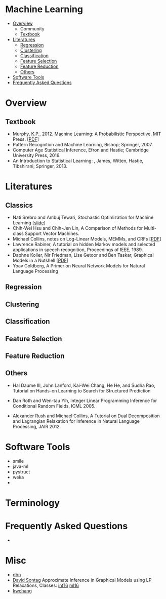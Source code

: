 # Machine Learning

- [Overview](#overview)
  - Community
  - [Textbook](#textbook) 
- [Literatures](#literatures)
  - [Regression](#regression)
  - [Clustering](#clustering)   
  - [Classification](#classification)   
  - [Feature Selection](#feature-selection)
  - [Feature Reduction](#feature-reduction)
  - [Others](#others)  
- [Software Tools](#software-tools)  
- [Frequently Asked Questions](#frequently-asked-questions)

# Overview

## Textbook

- Murphy, K.P., 2012. Machine Learning: A Probabilistic Perspective. MIT Press. [[PDF](https://storage.googleapis.com/pub-tools-public-publication-data/pdf/38136.pdf)]
- Pattern Recognition and Machine Learning, Bishop; Springer, 2007.
- Computer Age Statistical Inference, Efron and Hastie; Cambridge University Press, 2016.
- An Introduction to Statistical Learning: , James, Witten, Hastie, Tibshirani; Springer, 2013.

# Literatures

## Classics

 - Nati Srebro and Ambuj Tewari, Stochastic Optimization for Machine Learning [[slide](http://ttic.uchicago.edu/~nati/Publications/ICML10tut.pdf)]
 - Chih-Wei Hsu and Chih-Jen Lin, A Comparison of Methods for Multi-class Support Vector Machines.
 - Michael Collins, notes on Log-Linear Models, MEMMs, and CRFs [[PDF](http://www.cs.columbia.edu/~mcollins/crf.pdf)]
  - Lawrence Rabiner, A tutorial on hidden Markov models and selected applications in speech recognition, Proceedings of IEEE, 1989.
 - Daphne Koller, Nir Friedman, Lise Getoor and Ben Taskar, Graphical Models in a Nutshell [[PDF](http://ai.stanford.edu/~koller/Papers/Koller%2Bal:SRL07.pdf)]
 - Yoav Goldberg, A Primer on Neural Network Models for Natural Language Processing

## Regression

## Clustering

## Classification

## Feature Selection

## Feature Reduction

## Others 
 
 - Hal Daume III, John Lanford, Kai-Wei Chang, He He, and Sudha Rao, Tutorial on Hands-on Learning to Search for Structured Prediction
 - Dan Roth and Wen-tau Yih, Integer Linear Programming Inference for Conditional Random Fields, ICML 2005.
 
 - Alexander Rush and Michael Collins, A Tutorial on Dual Decomposition and Lagrangian Relaxation for Inference in Natural Language Processing, JAIR 2012.
 
# Software Tools

- smile
- java-ml
- pystruct
- weka
-  

# Terminology


 
# Frequently Asked Questions 

- 

# Misc
 
 - [dbn](https://www.cs.ubc.ca/~murphyk/Thesis/thesis.html)
 - [David Sontag](https://people.csail.mit.edu/dsontag/) Approximate Inference in Graphical Models using LP Relaxations, Classes: [inf16](https://inf16nyu.github.io/home/) [ml16](https://people.csail.mit.edu/dsontag/courses/ml16/)
 - [kwchang](http://web.cs.ucla.edu/~kwchang/teaching/SL17/resources.html)
 